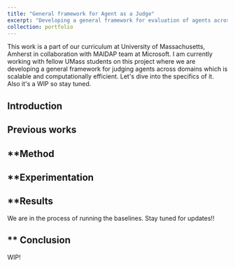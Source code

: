 ```yaml
---
title: "General framework for Agent as a Judge"
excerpt: "Developing a general framework for evaluation of agents across domains <br/><img src='/images/696.png'>"
collection: portfolio
---
```


This work is a part of our curriculum at University of Massachusetts, Amherst in collaboration with MAIDAP team at Microsoft. I am currently working with fellow UMass students on this project where we are developing a general framework for judging agents across domains which is scalable and computationally efficient. Let's dive into the specifics of it. Also it's a WIP so stay tuned. 

## **Introduction**


## **Previous works**


## **Method


## **Experimentation


## **Results
We are in the process of running the baselines. Stay tuned for updates!!

## ** Conclusion
WIP!